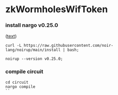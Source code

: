 # zkWormholesWifToken


### install nargo v0.25.0   
([text](https://noir-lang.org/docs/v0.25.0/getting_started/installation/))  
```
curl -L https://raw.githubusercontent.com/noir-lang/noirup/main/install | bash;

noirup --version v0.25.0;
```

### compile circuit

```
cd circuit
nargo compile
``


